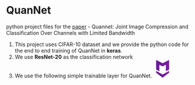 # QuanNet
python project files for the [paper](https://www.researchgate.net/profile/Lahiru_Dulanjana_Chamain_Hewa_Gamage/publication/334997996_Quannet_Joint_Image_Compression_and_Classification_Over_Channels_with_Limited_Bandwidth/links/5d54911792851c93b630b715/Quannet-Joint-Image-Compression-and-Classification-Over-Channels-with-Limited-Bandwidth.pdf) - Quannet: Joint Image Compression and Classification Over Channels with Limited Bandwidth

1. This project uses CIFAR-10 dataset and we provide the python code for the end to end training of QuanNet in **keras**.
2. We use **ResNet-20** as the classification network
3. We use the following simple trainable layer for QuanNet.
![alt text][logo]

[logo]: https://github.com/adam-p/markdown-here/raw/master/src/common/images/icon48.png "Logo Title Text 2"


